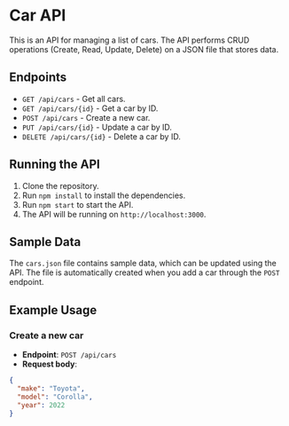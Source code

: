 # Car API

This is an API for managing a list of cars. The API performs CRUD operations (Create, Read, Update, Delete) on a JSON file that stores data.

## Endpoints

- `GET /api/cars` - Get all cars.
- `GET /api/cars/{id}` - Get a car by ID.
- `POST /api/cars` - Create a new car.
- `PUT /api/cars/{id}` - Update a car by ID.
- `DELETE /api/cars/{id}` - Delete a car by ID.

## Running the API

1. Clone the repository.
2. Run `npm install` to install the dependencies.
3. Run `npm start` to start the API.
4. The API will be running on `http://localhost:3000`.

## Sample Data

The `cars.json` file contains sample data, which can be updated using the API. The file is automatically created when you add a car through the `POST` endpoint.

## Example Usage

### Create a new car

- **Endpoint**: `POST /api/cars`
- **Request body**:

```json
{
  "make": "Toyota",
  "model": "Corolla",
  "year": 2022
}
